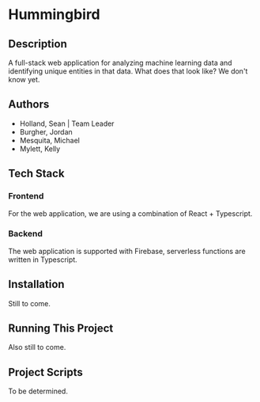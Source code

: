 # Hummingbird

## Description

A full-stack web application for analyzing machine learning data and identifying unique entities in that data. What does that look like? We don't know yet.

## Authors

- Holland, Sean | Team Leader
- Burgher, Jordan
- Mesquita, Michael
- Mylett, Kelly

## Tech Stack

### Frontend

For the web application, we are using a combination of React + Typescript.

### Backend

The web application is supported with Firebase, serverless functions are written in Typescript.

## Installation

Still to come.

## Running This Project

Also still to come.

## Project Scripts

To be determined.
